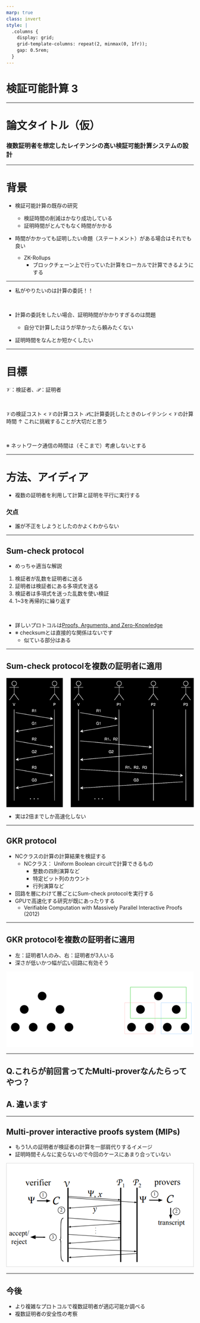 ```yaml
---
marp: true
class: invert
style: |
  .columns {
    display: grid;
    grid-template-columns: repeat(2, minmax(0, 1fr));
    gap: 0.5rem;
  }
---
```


# 検証可能計算 3

---

# 論文タイトル（仮）

### 複数証明者を想定したレイテンシの高い検証可能計算システムの設計

---

# 背景
- 検証可能計算の既存の研究
    - 検証時間の削減はかなり成功している
    - 証明時間がとんでもなく時間がかかる

- 時間がかかっても証明したい命題（ステートメント）がある場合はそれでも良い
    - ZK-Rollups
        - ブロックチェーン上で行っていた計算をローカルで計算できるようにする

---

- 私がやりたいのは計算の委託！！

<br>

- 計算の委託をしたい場合、証明時間がかかりすぎるのは問題
    - 自分で計算したほうが早かったら頼みたくない

- 証明時間をなんとか短かくしたい

---

# 目標

$\mathcal{V}$：検証者、$\mathcal{P}$：証明者

<br>

$\mathcal{V}$の検証コスト < $\mathcal{V}$の計算コスト
$\mathcal{P}$に計算委託したときのレイテンシ < $\mathcal{V}$の計算時間 
↑ これに挑戦することが大切だと思う

<br>

※ ネットワーク通信の時間は（そこまで）考慮しないとする

---

# 方法、アイディア
- 複数の証明者を利用して計算と証明を平行に実行する

### 欠点
- 誰が不正をしようとしたのかよくわからない

---

## Sum-check protocol

- めっちゃ適当な解説

1. 検証者が乱数を証明者に送る
2. 証明者は検証者にある多項式を送る
3. 検証者は多項式を送った乱数を使い検証
4. 1~3を再帰的に繰り返す

<br>

- 詳しいプロトコルは[Proofs, Arguments, and Zero-Knowledge](https://people.cs.georgetown.edu/jthaler/ProofsArgsAndZK.pdf)
- ※ checksumとは直接的な関係はないです
    - 似ている部分はある

---

## Sum-check protocolを複数の証明者に適用

<div class="columns">
<div>
<img src="../../img/single-prover.svg" height="100%"/>
</div>
<div>
<img src="../../img/multi-prover.svg" height="100%"/>
</div>
</div>

- 実は2倍までしか高速化しない

---

## GKR protocol 

- NCクラスの計算の計算結果を検証する
    - NCクラス： Uniform Boolean circuitで計算できるもの
        - 整数の四則演算など
        - 特定ビット列のカウント
        - 行列演算など
- 回路を層にわけて層ごとにSum-check protocolを実行する
- GPUで高速化する研究が既にあったりする
    - Verifiable Computation with Massively Parallel Interactive Proofs (2012)

---

## GKR protocolを複数の証明者に適用

- 左：証明者1人のみ、右：証明者が3人いる
- 深さが低いかつ幅が広い回路に有効そう

![](../../img/gkr-multi-prover.svg)

---

## Q.これらが前回言ってたMulti-proverなんたらってやつ？

## A. 違います

---

## Multi-prover interactive proofs system (MIPs)

- もう1人の証明者が検証者の計算を一部肩代りするイメージ
- 証明時間そんなに変らないので今回のケースにあまり合っていない

![](../../img/mips.png)

---

## 今後

- より複雑なプロトコルで複数証明者が適応可能か調べる
- 複数証明者の安全性の考察
